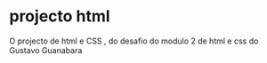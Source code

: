 # projecto html 
O projecto de html e CSS , do desafio do modulo 2 de html e css do Gustavo Guanabara


